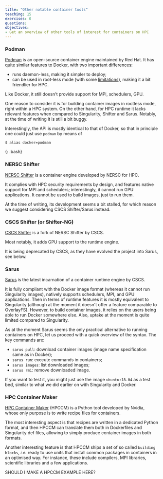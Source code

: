 ```yaml
---
title: "Other notable container tools"
teaching: 15
exercises: 0
questions:
objectives:
- Get an overview of other tools of interest for containers on HPC
---
```



### Podman

[Podman](https://podman.io) is an open-source container engine maintained by Red Hat. It has quite similar features to Docker, with two important differences:

* runs daemon-less, making it simpler to deploy;
* can be used in root-less mode (with some [limitations](https://github.com/containers/libpod/blob/master/rootless.md)), making it a bit friendlier for HPC.

Like Docker, it still doesn't provide support for MPI, schedulers, GPU.

One reason to consider it is for building container images in rootless mode, right within a HPC system. On the other hand, for HPC runtime it lacks relevant features when compared to Singularity, Shifter and Sarus. Notably, at the time of writing it is still a bit buggy.

Interestingly, the API is mostly identical to that of Docker, so that in principle one could just use `podman` by means of

```
$ alias docker=podman
```
{: .bash}


### NERSC Shifter

[NERSC Shifter](https://docs.nersc.gov/programming/shifter/overview/) is a container engine developed by NERSC for HPC. 

It complies with HPC security requirements by design, and features native support for MPI and schedulers; interestingly, it cannot run GPU applications. It cannot be used to build images, just to run them.

At the time of writing, its development seems a bit stalled, for which reason we suggest considering CSCS Shifter/Sarus instead.


### CSCS Shifter (or Shifter-NG)

[CSCS Shifter](https://user.cscs.ch/tools/containers/shifter/) is a fork of NERSC Shifter by CSCS. 

Most notably, it adds GPU support to the runtime engine. 

It is being deprecated by CSCS, as they have evolved the project into Sarus, see below.


### Sarus

[Sarus](https://user.cscs.ch/tools/containers/sarus/) is the latest incarnation of a container runtime engine by CSCS. 

It is fully compliant with the Docker image format (whereas it cannot run Singularity images), natively supports schedulers, MPI, and GPU applications. Then in terms of runtime features it is mostly equivalent to Singularity (although at the moment it doesn't offer a feature comparable to OverlayFS). However, to build container images, it relies on the users being able to run Docker somewhere else. Also, uptake at the moment is quite limited compared to Singularity.

As at the moment Sarus seems the only practical alternative to running containers on HPC, let us proceed with a quick overview of the syntax. The key commands are:
* `sarus pull`: download container images (image name specification same as in Docker);
* `sarus run`: execute commands in containers;
* `sarus images`: list downloaded images;
* `sarus rmi`: remove downloaded image.

If you want to test it, you might just use the image `ubuntu:18.04` as a test bed, similar to what we did earlier on with Singularity and Docker.


### HPC Container Maker

[HPC Container Maker](https://github.com/NVIDIA/hpc-container-maker) (HPCCM) is a Python tool developed by Nvidia, whose only purpose is to write recipe files for containers. 

The most interesting aspect is that recipes are written in a dedicated Python format, and then HPCCM can translate them both in Dockerfiles and Singularity def files, allowing to simply produce container images in both formats.

Another interesting feature is that HPCCM ships a set of so called `building blocks`, *i.e.* ready to use units that install common packages in containers in an optimised way. For instance, these include compilers, MPI libraries, scientific libraries and a few applications.

SHOULD I MAKE A HPCCM EXAMPLE HERE?

